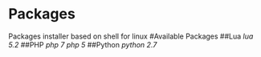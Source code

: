 # Packages
Packages installer based on shell for linux
#Available Packages
##Lua
*lua 5.2*
##PHP
*php 7*
*php 5*
##Python
*python 2.7*
